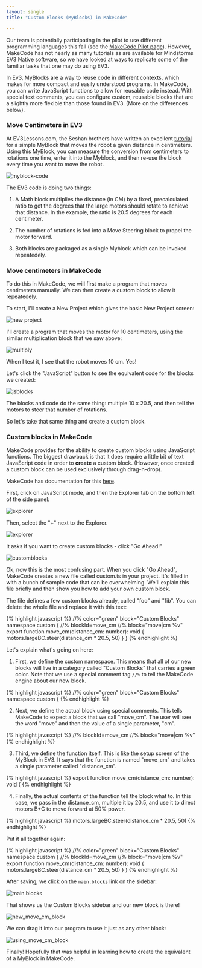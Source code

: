 ```yaml
---
layout: single
title: "Custom Blocks (MyBlocks) in MakeCode"

---
```


Our team is potentially participating in the pilot to use
different programming languages this fall (see the [MakeCode Pilot page](/programming/)). However, MakeCode has not nearly as many
tutorials as are available for Mindstorms EV3 Native software,
so we have looked at ways to replicate some of the familiar
tasks that one may do using EV3.

In Ev3, MyBlocks are a way to reuse code in different contexts,
which makes for more compact and easily understood programs. In 
MakeCode, you can write JavaScript functions to allow for reusable
code instead. With special text comments, you can configure
custom, reusable blocks that are a slightly more flexible than
those found in EV3. (More on the differences below).

### Move Centimeters in EV3

At EV3Lessons.com, the Seshan brothers have written an excellent
[tutorial](http://ev3lessons.com/en/ProgrammingLessons/intermediate/MoveDistance.pdf) for a simple MyBlock that moves the robot a given distance in centimeters. Using this MyBlock, you can measure the conversion from
centimeters to rotations one time, enter it into the Myblock,
and then re-use the block every time you want to move the robot.

![myblock-code](/assets/images/myblock-2.png)

The EV3 code is doing two things:

1. A Math block multiplies the distance (in CM) by a fixed,
precalculated ratio to get the degrees that the large motors
should rotate to achieve that distance. In the example, the
ratio is 20.5 degrees for each centimeter.

2. The number of rotations is fed into a Move Steering block
to propel the motor forward.

3. Both blocks are packaged as a single Myblock which can
be invoked repeatedely.

### Move centimeters in MakeCode

To do this in MakeCode, we will first make a program that moves
centimeters manually. We can then create a custom block to
allow it repeatedely.

To start, I'll create a New Project which gives the basic New Project screen:

![new project](/assets/images/new_project.png)

I'll create a program that moves the motor for 10 centimeters, using
the similar multiplication block that we saw above:

![multiply](/assets/images/steer_multiply.png)

When I test it, I see that the robot moves 10 cm. Yes!

Let's click the "JavaScript" button to see the equivalent code for the
blocks we created:

![jsblocks](/assets/images/javascript_blocks_movecm.png)

The blocks and code do the same thing: multiple 10 x 20.5, and then
tell the motors to steer that number of rotations.

So let's take that same thing and create a custom block.

### Custom blocks in MakeCode

MakeCode provides for the ability to create custom blocks using
JavaScript functions. The biggest drawback is that it does require
a little bit of text JavaScript code in order to **create** a
custom block. (However, once created a custom block can be used
exclusively through drag-n-drop).

MakeCode has documentation for this [here](https://makecode.mindstorms.com/blocks/custom).

First, click on JavaScript mode, and then the Explorer tab on the
bottom left of the side panel:

![explorer](/assets/images/explorer1.png)

Then, select the "+" next to the Explorer.

![explorer](/assets/images/explorer2.png)

It asks if you want to create custom blocks - click "Go Ahead!"

![customblocks](/assets/images/add_custom_blocks.png)

Ok, now this is the most confusing part. When you click "Go Ahead",
MakeCode creates a new file called custom.ts in your project. It's filled
in with a bunch of sample code that can be overwhelming. We'll explain
this file briefly and then show you how to add your own custom
block.

The file defines a few custom blocks already, called "foo" and "fib".
You can delete the whole file and replace it with this text:

{% highlight javascript %}
//% color="green" block="Custom Blocks"
namespace custom {
    //% blockId=move_cm
    //% block="move|cm %v"
    export function move_cm(distance_cm: number): void {
        motors.largeBC.steer(distance_cm * 20.5, 50)
    }
}
{% endhighlight %}

Let's explain what's going on here:

1. First, we define the custom namespace. This means that all of our
new blocks will live in a category called "Custom Blocks" that
carries a green color. Note that we use a special comment tag ```//%```
to tell the MakeCode engine about our new block.

{% highlight javascript %}
//% color="green" block="Custom Blocks"
namespace custom {
{% endhighlight %}

2. Next, we define the actual block using special comments. This tells
MakeCode to expect a block that we call "move_cm". The user will see
the word "move" and then the value of a single parameter, "cm".

{% highlight javascript %}
    //% blockId=move_cm
    //% block="move|cm %v"
{% endhighlight %}

3. Third, we define the function itself. This is like the setup screen
of the MyBlock in EV3. It says that the function is named "move_cm"
and takes a single parameter called "distance_cm".

{% highlight javascript %}
    export function move_cm(distance_cm: number): void {
{% endhighlight %}

4. Finally, the actual contents of the function tell the block what to.
In this case, we pass in the distance_cm, multiple it by 20.5, and
use it to direct motors B+C to move forward at 50% power.

{% highlight javascript %}
        motors.largeBC.steer(distance_cm * 20.5, 50)
{% endhighlight %}

Put it all together again:

{% highlight javascript %}
//% color="green" block="Custom Blocks"
namespace custom {
    //% blockId=move_cm
    //% block="move|cm %v"
    export function move_cm(distance_cm: number): void {
        motors.largeBC.steer(distance_cm * 20.5, 50)
    }
}
{% endhighlight %}

After saving, we click on the ```main.blocks``` link on the
sidebar:

![main.blocks](/assets/images/main.blocks.png)

That shows us the Custom Blocks sidebar and our new block is there!

![new_move_cm_block](/assets/images/new_move_cm_block.png)

We can drag it into our program to use it just as any other block:

![using_move_cm_block](/assets/images/using_move_cm_block.png)

Finally! Hopefully that was helpful in learning how to create
the equivalent of a MyBlock in MakeCode.